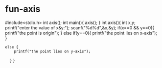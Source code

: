 # fun-axis
#include<stdio.h>
int axis();
int main(){
    axis();
}
int axis(){
    int x,y;
    printf("enter the value of x&y:");
    scanf("%d%d",&x,&y);
    if(x==0 && y==0){
        printf("the point is origin");
    }
    else if(y==0){
        printf("the point lies on x-axis");
    }
    
    else {
        printf("the point lies on y-axis");
    }
}
